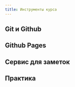 ```yaml
---
title: Инструменты курса
---
```


## Git и Github

## Github Pages

## Сервис для заметок

## Практика
